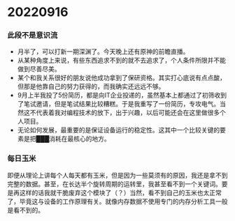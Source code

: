 # 20220916

### 此段不是意识流

- 月半了，可以打新一期深渊了。今天晚上还有原神的前瞻直播。
- 从某种角度上来说，有些东西追求不到的就不去追求了，个人条件所限并不能做到尽善尽美。
- 某个和我关系很好的朋友说他成功拿到了保研资格。其实打心底说有点点酸，但那是他靠自己的努力获得的，而我确实还远远不够。
- 9月上半我投了5份简历，都是向IT企业投递的，虽然基本上都通过了初筛收到了笔试邀请，但是笔试结果比较糟糕。于是我重写了一份简历，专攻电气。当然这不代表着我对编程技术的放下，出于兴趣，以后可能还会在这里做很多个人项目。
- 无论如何发展，最重要的是保证设备运行的稳定性。这其中一个比较关键的要素是把███消耗在最核心的地方。

### 每日玉米

即便从理论上讲每个人每天都有玉米，但是因为一些莫须有的原因，我还是拿不到完整的数据。甚至，在长达半个旋转周期的运转里，我甚至看不到一个关键词。要是再这样的话我就干脆废弃这个模块了（？）当然，看不到自己的玉米也太正常了，毕竟这与设备的工作原理有关。就像内存数据不使用专门的内存分析工具一般是看不到的。
